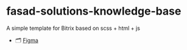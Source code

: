 # fasad-solutions-knowledge-base

A simple template for Bitrix based on scss + html + js

- 🗂 [Figma](https://www.figma.com/file/ji18a3WpTQfUiNmrYdFn1b/%D0%91%D0%B0%D0%B7%D0%B0-%D0%B7%D0%BD%D0%B0%D0%BD%D0%B8%D0%B9-%D1%84%D0%B0%D1%81%D0%B0%D0%B4%D0%BD%D0%BE%D0%B5-%D1%80%D0%B5%D1%88%D0%B5%D0%BD%D0%B5%D0%B8?node-id=1203%3A2&mode=dev)